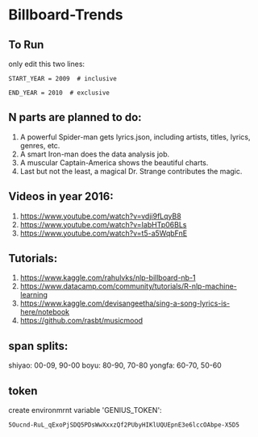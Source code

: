 # Billboard-Trends

## To Run
only edit this two lines:

    START_YEAR = 2009  # inclusive

    END_YEAR = 2010  # exclusive


## N parts are planned to do:

1. A powerful Spider-man gets lyrics.json, including artists, titles, lyrics, genres, etc.
2. A smart Iron-man does the data analysis job.
3. A muscular Captain-America shows the beautiful charts.
4. Last but not the least, a magical Dr. Strange contributes the magic. 


## Videos in year 2016: 

1. https://www.youtube.com/watch?v=vdji9fLqyB8
2. https://www.youtube.com/watch?v=IabHTp06BLs
3. https://www.youtube.com/watch?v=t5-a5WqbFnE


## Tutorials:
1. https://www.kaggle.com/rahulvks/nlp-billboard-nb-1
2. https://www.datacamp.com/community/tutorials/R-nlp-machine-learning
3. https://www.kaggle.com/devisangeetha/sing-a-song-lyrics-is-here/notebook
4. https://github.com/rasbt/musicmood


## span splits:
shiyao: 00-09, 90-00
boyu:   80-90, 70-80
yongfa: 60-70, 50-60

## token
create environmrnt variable 'GENIUS_TOKEN':

    5Oucnd-RuL_qExoPjSDQ5PDsWwXxxzQf2PUbyHIKlUQUEpnE3e6lccOAbpe-X5D5
